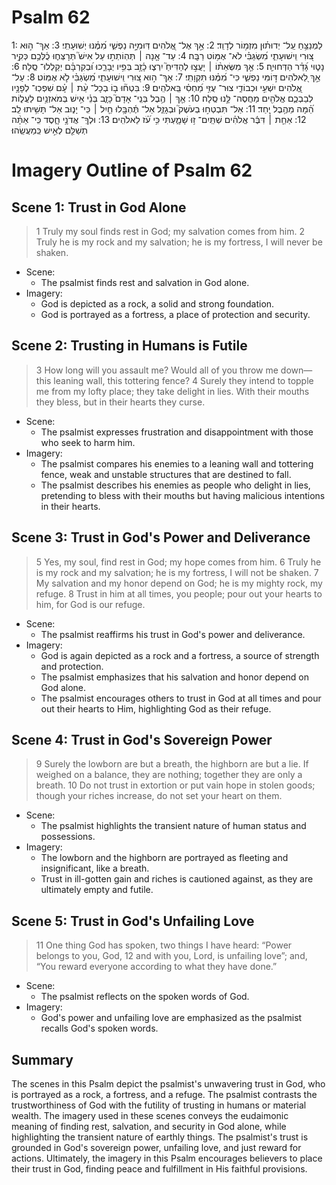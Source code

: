# Psalm 62
1: לַמְנַצֵּ֥חַ עַֽל־ יְדוּת֗וּן מִזְמ֥וֹר לְדָוִֽד׃
2: אַ֣ךְ אֶל־ אֱ֭לֹהִים דּֽוּמִיָּ֣ה נַפְשִׁ֑י מִ֝מֶּ֗נּוּ יְשׁוּעָתִֽי׃
3: אַךְ־ ה֣וּא צ֭וּרִי וִֽישׁוּעָתִ֑י מִ֝שְׂגַּבִּ֗י לֹא־ אֶמּ֥וֹט רַבָּֽה׃
4: עַד־ אָ֤נָה ׀ תְּהֽוֹתְת֣וּ עַל אִישׁ֮ תְּרָצְּח֪וּ כֻ֫לְּכֶ֥ם כְּקִ֥יר נָט֑וּי גָּ֝דֵ֗ר הַדְּחוּיֽ͏ָה׃
5: אַ֤ךְ מִשְּׂאֵת֨וֹ ׀ יָעֲצ֣וּ לְהַדִּיחַ֮ יִרְצ֪וּ כָ֫זָ֥ב בְּפִ֥יו יְבָרֵ֑כוּ וּ֝בְקִרְבָּ֗ם יְקַלְלוּ־ סֶֽלָה׃
6: אַ֣ךְ לֵ֭אלֹהִים דּ֣וֹמִּי נַפְשִׁ֑י כִּי־ מִ֝מֶּ֗נּוּ תִּקְוָתִֽי׃
7: אַךְ־ ה֣וּא צ֭וּרִי וִֽישׁוּעָתִ֑י מִ֝שְׂגַּבִּ֗י לֹ֣א אֶמּֽוֹט׃
8: עַל־ אֱ֭לֹהִים יִשְׁעִ֣י וּכְבוֹדִ֑י צוּר־ עֻזִּ֥י מַ֝חְסִ֗י בֵּֽאלֹהִֽים׃
9: בִּטְח֘וּ ב֤וֹ בְכָל־ עֵ֨ת ׀ עָ֗ם שִׁפְכֽוּ־ לְפָנָ֥יו לְבַבְכֶ֑ם אֱלֹהִ֖ים מַחֲסֶה־ לָּ֣נוּ סֶֽלָה׃
10: אַ֤ךְ ׀ הֶ֥בֶל בְּנֵֽי־ אָדָם֮ כָּזָ֪ב בְּנֵ֫י אִ֥ישׁ בְּמֹאזְנַ֥יִם לַעֲל֑וֹת הֵ֝֗מָּה מֵהֶ֥בֶל יָֽחַד׃
11: אַל־ תִּבְטְח֣וּ בְעֹשֶׁק֮ וּבְגָזֵ֪ל אַל־ תֶּ֫הְבָּ֥לוּ חַ֤יִל ׀ כִּֽי־ יָנ֑וּב אַל־ תָּשִׁ֥יתוּ לֵֽב׃
12: אַחַ֤ת ׀ דִּבֶּ֬ר אֱלֹהִ֗ים שְׁתַּֽיִם־ ז֥וּ שָׁמָ֑עְתִּי כִּ֥י עֹ֝֗ז לֵאלֹהִֽים׃
13: וּלְךָֽ־ אֲדֹנָ֥י חָ֑סֶד כִּֽי־ אַתָּ֨ה תְשַׁלֵּ֖ם לְאִ֣ישׁ כְּֽמַעֲשֵֽׂהוּ׃

# Imagery Outline of Psalm 62

## Scene 1: Trust in God Alone

> 1 Truly my soul finds rest in God;
    my salvation comes from him.
2 Truly he is my rock and my salvation;
    he is my fortress, I will never be shaken.

- Scene:
  - The psalmist finds rest and salvation in God alone.
- Imagery:
  - God is depicted as a rock, a solid and strong foundation.
  - God is portrayed as a fortress, a place of protection and security. 

## Scene 2: Trusting in Humans is Futile

> 3 How long will you assault me?
    Would all of you throw me down—
    this leaning wall, this tottering fence?
4 Surely they intend to topple me
    from my lofty place;
    they take delight in lies.
With their mouths they bless,
    but in their hearts they curse.

- Scene:
  - The psalmist expresses frustration and disappointment with those who seek to harm him.
- Imagery:
  - The psalmist compares his enemies to a leaning wall and tottering fence, weak and unstable structures that are destined to fall.
  - The psalmist describes his enemies as people who delight in lies, pretending to bless with their mouths but having malicious intentions in their hearts.

## Scene 3: Trust in God's Power and Deliverance

> 5 Yes, my soul, find rest in God;
    my hope comes from him.
6 Truly he is my rock and my salvation;
    he is my fortress, I will not be shaken.
7 My salvation and my honor depend on God;
    he is my mighty rock, my refuge.
8 Trust in him at all times, you people;
    pour out your hearts to him,
    for God is our refuge.

- Scene:
  - The psalmist reaffirms his trust in God's power and deliverance.
- Imagery:
  - God is again depicted as a rock and a fortress, a source of strength and protection.
  - The psalmist emphasizes that his salvation and honor depend on God alone.
  - The psalmist encourages others to trust in God at all times and pour out their hearts to Him, highlighting God as their refuge.

## Scene 4: Trust in God's Sovereign Power

> 9 Surely the lowborn are but a breath,
    the highborn are but a lie.
If weighed on a balance, they are nothing;
    together they are only a breath.
10 Do not trust in extortion
    or put vain hope in stolen goods;
though your riches increase,
    do not set your heart on them.

- Scene:
  - The psalmist highlights the transient nature of human status and possessions.
- Imagery:
  - The lowborn and the highborn are portrayed as fleeting and insignificant, like a breath.
  - Trust in ill-gotten gain and riches is cautioned against, as they are ultimately empty and futile.

## Scene 5: Trust in God's Unfailing Love

> 11 One thing God has spoken,
    two things I have heard:
“Power belongs to you, God,
12     and with you, Lord, is unfailing love”;
and, “You reward everyone
    according to what they have done.”

- Scene:
  - The psalmist reflects on the spoken words of God.
- Imagery:
  - God's power and unfailing love are emphasized as the psalmist recalls God's spoken words.

## Summary

The scenes in this Psalm depict the psalmist's unwavering trust in God, who is portrayed as a rock, a fortress, and a refuge. The psalmist contrasts the trustworthiness of God with the futility of trusting in humans or material wealth. The imagery used in these scenes conveys the eudaimonic meaning of finding rest, salvation, and security in God alone, while highlighting the transient nature of earthly things. The psalmist's trust is grounded in God's sovereign power, unfailing love, and just reward for actions. Ultimately, the imagery in this Psalm encourages believers to place their trust in God, finding peace and fulfillment in His faithful provisions.